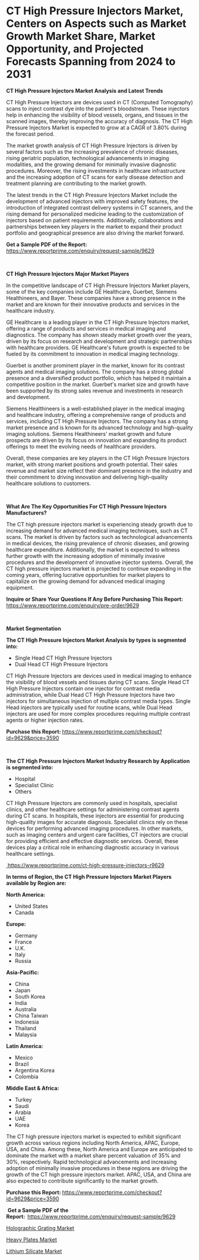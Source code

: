 <p><h1>CT High Pressure Injectors Market, Centers on Aspects such as Market Growth Market Share, Market Opportunity, and Projected Forecasts Spanning from 2024 to 2031</h1></p><p><strong>CT High Pressure Injectors Market Analysis and Latest Trends</strong></p>
<p><p>CT High Pressure Injectors are devices used in CT (Computed Tomography) scans to inject contrast dye into the patient's bloodstream. These injectors help in enhancing the visibility of blood vessels, organs, and tissues in the scanned images, thereby improving the accuracy of diagnosis. The CT High Pressure Injectors Market is expected to grow at a CAGR of 3.80% during the forecast period.</p><p>The market growth analysis of CT High Pressure Injectors is driven by several factors such as the increasing prevalence of chronic diseases, rising geriatric population, technological advancements in imaging modalities, and the growing demand for minimally invasive diagnostic procedures. Moreover, the rising investments in healthcare infrastructure and the increasing adoption of CT scans for early disease detection and treatment planning are contributing to the market growth.</p><p>The latest trends in the CT High Pressure Injectors Market include the development of advanced injectors with improved safety features, the introduction of integrated contrast delivery systems in CT scanners, and the rising demand for personalized medicine leading to the customization of injectors based on patient requirements. Additionally, collaborations and partnerships between key players in the market to expand their product portfolio and geographical presence are also driving the market forward.</p></p>
<p><strong>Get a Sample PDF of the Report:&nbsp;</strong> <a href="https://www.reportprime.com/enquiry/request-sample/9629">https://www.reportprime.com/enquiry/request-sample/9629</a></p>
<p>&nbsp;</p>
<p><strong>CT High Pressure Injectors Major Market Players</strong></p>
<p><p>In the competitive landscape of CT High Pressure Injectors Market players, some of the key companies include GE Healthcare, Guerbet, Siemens Healthineers, and Bayer. These companies have a strong presence in the market and are known for their innovative products and services in the healthcare industry.</p><p>GE Healthcare is a leading player in the CT High Pressure Injectors market, offering a range of products and services in medical imaging and diagnostics. The company has shown steady market growth over the years, driven by its focus on research and development and strategic partnerships with healthcare providers. GE Healthcare's future growth is expected to be fueled by its commitment to innovation in medical imaging technology.</p><p>Guerbet is another prominent player in the market, known for its contrast agents and medical imaging solutions. The company has a strong global presence and a diversified product portfolio, which has helped it maintain a competitive position in the market. Guerbet's market size and growth have been supported by its strong sales revenue and investments in research and development.</p><p>Siemens Healthineers is a well-established player in the medical imaging and healthcare industry, offering a comprehensive range of products and services, including CT High Pressure Injectors. The company has a strong market presence and is known for its advanced technology and high-quality imaging solutions. Siemens Healthineers' market growth and future prospects are driven by its focus on innovation and expanding its product offerings to meet the evolving needs of healthcare providers.</p><p>Overall, these companies are key players in the CT High Pressure Injectors market, with strong market positions and growth potential. Their sales revenue and market size reflect their dominant presence in the industry and their commitment to driving innovation and delivering high-quality healthcare solutions to customers.</p></p>
<p>&nbsp;</p>
<p><strong>What Are The Key Opportunities For CT High Pressure Injectors Manufacturers?</strong></p>
<p><p>The CT high pressure injectors market is experiencing steady growth due to increasing demand for advanced medical imaging techniques, such as CT scans. The market is driven by factors such as technological advancements in medical devices, the rising prevalence of chronic diseases, and growing healthcare expenditure. Additionally, the market is expected to witness further growth with the increasing adoption of minimally invasive procedures and the development of innovative injector systems. Overall, the CT high pressure injectors market is projected to continue expanding in the coming years, offering lucrative opportunities for market players to capitalize on the growing demand for advanced medical imaging equipment.</p></p>
<p><strong>Inquire or Share Your Questions If Any Before Purchasing This Report:</strong> <a href="https://www.reportprime.com/enquiry/pre-order/9629">https://www.reportprime.com/enquiry/pre-order/9629</a></p>
<p>&nbsp;</p>
<p><strong>Market Segmentation</strong></p>
<p><strong>The CT High Pressure Injectors Market Analysis by types is segmented into:</strong></p>
<p><ul><li>Single Head CT High Pressure Injectors</li><li>Dual Head CT High Pressure Injectors</li></ul></p>
<p><p>CT High Pressure Injectors are devices used in medical imaging to enhance the visibility of blood vessels and tissues during CT scans. Single Head CT High Pressure Injectors contain one injector for contrast media administration, while Dual Head CT High Pressure Injectors have two injectors for simultaneous injection of multiple contrast media types. Single Head injectors are typically used for routine scans, while Dual Head injectors are used for more complex procedures requiring multiple contrast agents or higher injection rates.</p></p>
<p><strong>Purchase this Report:&nbsp;</strong><a href="https://www.reportprime.com/checkout?id=9629&price=3590">https://www.reportprime.com/checkout?id=9629&price=3590</a></p>
<p>&nbsp;</p>
<p><strong>The CT High Pressure Injectors Market Industry Research by Application is segmented into:</strong></p>
<p><ul><li>Hospital</li><li>Specialist Clinic</li><li>Others</li></ul></p>
<p><p>CT High Pressure Injectors are commonly used in hospitals, specialist clinics, and other healthcare settings for administering contrast agents during CT scans. In hospitals, these injectors are essential for producing high-quality images for accurate diagnosis. Specialist clinics rely on these devices for performing advanced imaging procedures. In other markets, such as imaging centers and urgent care facilities, CT injectors are crucial for providing efficient and effective diagnostic services. Overall, these devices play a critical role in enhancing diagnostic accuracy in various healthcare settings.</p></p>
<p><a href="https://www.reportprime.com/ct-high-pressure-injectors-r9629">&nbsp;https://www.reportprime.com/ct-high-pressure-injectors-r9629</a></p>
<p><strong>In terms of Region, the CT High Pressure Injectors Market Players available by Region are:</strong></p>
<p>
    <p> <strong> North America: </strong>
        <ul>
            <li>United States</li>
            <li>Canada</li>
        </ul>
        </p> 
    <p> <strong> Europe: </strong>
        <ul>
            <li>Germany</li>
            <li>France</li>
            <li>U.K.</li>
            <li>Italy</li>
            <li>Russia</li>
        </ul>
        </p> 
    <p> <strong> Asia-Pacific: </strong>
        <ul>
            <li>China</li>
            <li>Japan</li>
            <li>South Korea</li>
            <li>India</li>
            <li>Australia</li>
            <li>China Taiwan</li>
            <li>Indonesia</li>
            <li>Thailand</li>
            <li>Malaysia</li>
        </ul>
        </p> 
    <p> <strong> Latin America: </strong>
        <ul>
            <li>Mexico</li>
            <li>Brazil</li>
            <li>Argentina Korea</li>
            <li>Colombia</li>
        </ul>
        </p> 
    <p> <strong> Middle East & Africa: </strong>
        <ul>
            <li>Turkey</li>
            <li>Saudi</li>
            <li>Arabia</li>
            <li>UAE</li>
            <li>Korea</li>
        </ul>
    </p>
    </p>
<p><p>The CT high pressure injectors market is expected to exhibit significant growth across various regions including North America, APAC, Europe, USA, and China. Among these, North America and Europe are anticipated to dominate the market with a market share percent valuation of 35% and 30%, respectively. Rapid technological advancements and increasing adoption of minimally invasive procedures in these regions are driving the growth of the CT high pressure injectors market. APAC, USA, and China are also expected to contribute significantly to the market growth.</p></p>
<p><strong>Purchase this Report: </strong><a href="https://www.reportprime.com/checkout?id=9629&price=3590">https://www.reportprime.com/checkout?id=9629&price=3590</a></p>
<p>&nbsp;<strong>Get a Sample PDF of the Report:&nbsp;&nbsp;</strong><a href="https://www.reportprime.com/enquiry/request-sample/9629">https://www.reportprime.com/enquiry/request-sample/9629</a></p>
<p><strong></strong></p>
<p><p><a href="https://www.linkedin.com/pulse/holographic-grating-market-research-report-forecasted-q7rae?trackingId=JUBw9%2BoFAjr70KhwwpGOJg%3D%3D">Holographic Grating Market</a></p><p><a href="https://www.linkedin.com/pulse/heavy-plates-market-comprehensive-report-its-share-amp-growth-yqete?trackingId=BQ9Mi1id9XYQmSDCCmDJxQ%3D%3D">Heavy Plates Market</a></p><p><a href="https://www.linkedin.com/pulse/lithium-silicate-market-research-report-provides-thorough-majie?trackingId=cK%2FDNXxT4R%2Fj1CxxUoI93A%3D%3D">Lithium Silicate Market</a></p></p>